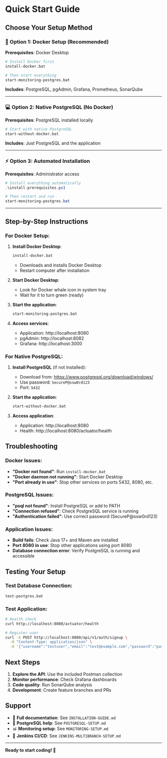 # Quick Start Guide

## Choose Your Setup Method

### 🐳 Option 1: Docker Setup (Recommended)

**Prerequisites**: Docker Desktop

```bash
# Install Docker first
install-docker.bat

# Then start everything
start-monitoring-postgres.bat
```

**Includes**: PostgreSQL, pgAdmin, Grafana, Prometheus, SonarQube

---

### 💻 Option 2: Native PostgreSQL (No Docker)

**Prerequisites**: PostgreSQL installed locally

```bash
# Start with native PostgreSQL
start-without-docker.bat
```

**Includes**: Just PostgreSQL and the application

---

### ⚡ Option 3: Automated Installation

**Prerequisites**: Administrator access

```powershell
# Install everything automatically
.\install-prerequisites.ps1

# Then restart and run
start-monitoring-postgres.bat
```

---

## Step-by-Step Instructions

### For Docker Setup:

1. **Install Docker Desktop**:
   ```bash
   install-docker.bat
   ```
   - Downloads and installs Docker Desktop
   - Restart computer after installation

2. **Start Docker Desktop**:
   - Look for Docker whale icon in system tray
   - Wait for it to turn green (ready)

3. **Start the application**:
   ```bash
   start-monitoring-postgres.bat
   ```

4. **Access services**:
   - Application: http://localhost:8080
   - pgAdmin: http://localhost:8082
   - Grafana: http://localhost:3000

### For Native PostgreSQL:

1. **Install PostgreSQL** (if not installed):
   - Download from: https://www.postgresql.org/download/windows/
   - Use password: `SecureP@ssw0rd123`
   - Port: `5432`

2. **Start the application**:
   ```bash
   start-without-docker.bat
   ```

3. **Access application**:
   - Application: http://localhost:8080
   - Health: http://localhost:8080/actuator/health

## Troubleshooting

### Docker Issues:
- **"Docker not found"**: Run `install-docker.bat`
- **"Docker daemon not running"**: Start Docker Desktop
- **"Port already in use"**: Stop other services on ports 5432, 8080, etc.

### PostgreSQL Issues:
- **"psql not found"**: Install PostgreSQL or add to PATH
- **"Connection refused"**: Check PostgreSQL service is running
- **"Authentication failed"**: Use correct password (SecureP@ssw0rd123)

### Application Issues:
- **Build fails**: Check Java 17+ and Maven are installed
- **Port 8080 in use**: Stop other applications using port 8080
- **Database connection error**: Verify PostgreSQL is running and accessible

## Testing Your Setup

### Test Database Connection:
```bash
test-postgres.bat
```

### Test Application:
```bash
# Health check
curl http://localhost:8080/actuator/health

# Register user
curl -X POST http://localhost:8080/api/v1/auth/signup \
  -H "Content-Type: application/json" \
  -d '{"username":"testuser","email":"test@example.com","password":"password123"}'
```

## Next Steps

1. **Explore the API**: Use the included Postman collection
2. **Monitor performance**: Check Grafana dashboards
3. **Code quality**: Run SonarQube analysis
4. **Development**: Create feature branches and PRs

## Support

- 📖 **Full documentation**: See `INSTALLATION-GUIDE.md`
- 🐘 **PostgreSQL help**: See `POSTGRESQL-SETUP.md`
- 📊 **Monitoring setup**: See `MONITORING-SETUP.md`
- 🤖 **Jenkins CI/CD**: See `JENKINS-MULTIBRANCH-SETUP.md`

---

**Ready to start coding! 🚀**
